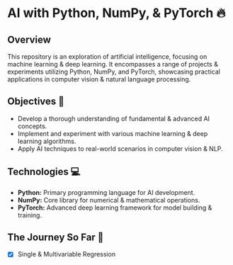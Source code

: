 # AI with Python, NumPy, & PyTorch 🔥

## Overview
This repository is an exploration of artificial intelligence, focusing on machine learning & deep learning. It encompasses a range of projects & experiments utilizing Python, NumPy, and PyTorch, showcasing practical applications in computer vision & natural language processing.

## Objectives 🎯
- Develop a thorough understanding of fundamental & advanced AI concepts.
- Implement and experiment with various machine learning & deep learning algorithms.
- Apply AI techniques to real-world scenarios in computer vision & NLP.

## Technologies 💻
- **Python:** Primary programming language for AI development.
- **NumPy:** Core library for numerical & mathematical operations.
- **PyTorch:** Advanced deep learning framework for model building & training.

## The Journey So Far 🌟
- [X] Single & Multivariable Regression

